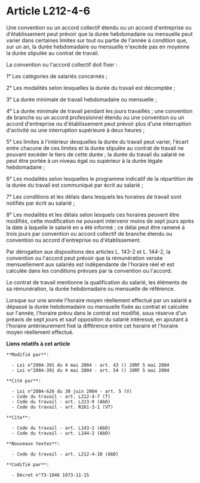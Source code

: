 # Article L212-4-6

Une convention ou un accord collectif étendu ou un accord d'entreprise ou d'établissement peut prévoir que la durée
hebdomadaire ou mensuelle peut varier dans certaines limites sur tout ou partie de l'année à condition que, sur un an, la
durée hebdomadaire ou mensuelle n'excède pas en moyenne la durée stipulée au contrat de travail.

La convention ou l'accord collectif doit fixer :

1° Les catégories de salariés concernés ;

2° Les modalités selon lesquelles la durée du travail est décomptée ;

3° La durée minimale de travail hebdomadaire ou mensuelle ;

4° La durée minimale de travail pendant les jours travaillés ; une convention de branche ou un accord professionnel étendu ou
une convention ou un accord d'entreprise ou d'établissement peut prévoir plus d'une interruption d'activité ou une
interruption supérieure à deux heures ;

5° Les limites à l'intérieur desquelles la durée du travail peut varier, l'écart entre chacune de ces limites et la durée
stipulée au contrat de travail ne pouvant excéder le tiers de cette durée ; la durée du travail du salarié ne peut être
portée à un niveau égal ou supérieur à la durée légale hebdomadaire ;

6° Les modalités selon lesquelles le programme indicatif de la répartition de la durée du travail est communiqué par écrit au
salarié ;

7° Les conditions et les délais dans lesquels les horaires de travail sont notifiés par écrit au salarié ;

8° Les modalités et les délais selon lesquels ces horaires peuvent être modifiés, cette modification ne pouvant intervenir
moins de sept jours après la date à laquelle le salarié en a été informé ; ce délai peut être ramené à trois jours par
convention ou accord collectif de branche étendu ou convention ou accord d'entreprise ou d'établissement.

Par dérogation aux dispositions des articles L. 143-2 et L. 144-2, la convention ou l'accord peut prévoir que la rémunération
versée mensuellement aux salariés est indépendante de l'horaire réel et est calculée dans les conditions prévues par la
convention ou l'accord.

Le contrat de travail mentionne la qualification du salarié, les éléments de sa rémunération, la durée hebdomadaire ou
mensuelle de référence.

Lorsque sur une année l'horaire moyen réellement effectué par un salarié a dépassé la durée hebdomadaire ou mensuelle fixée
au contrat et calculée sur l'année, l'horaire prévu dans le contrat est modifié, sous réserve d'un préavis de sept jours et
sauf opposition du salarié intéressé, en ajoutant à l'horaire antérieurement fixé la différence entre cet horaire et
l'horaire moyen réellement effectué.

**Liens relatifs à cet article**

	**Modifié par**:

	  - Loi n°2004-391 du 4 mai 2004 - art. 43 () JORF 5 mai 2004
	  - Loi n°2004-391 du 4 mai 2004 - art. 54 () JORF 5 mai 2004

	**Cité par**:

	  - Loi n°2004-626 du 30 juin 2004 - art. 5 (V)
	  - Code du travail - art. L212-4-7 (T)
	  - Code du travail - art. L223-9 (AbD)
	  - Code du travail - art. R261-3-1 (VT)

	**Cite**:

	  - Code du travail - art. L143-2 (AbD)
	  - Code du travail - art. L144-2 (AbD)

	**Nouveaux textes**:

	  - Code du travail - art. L212-4-10 (AbD)

	**Codifié par**:

	  - Décret n°73-1046 1973-11-15
